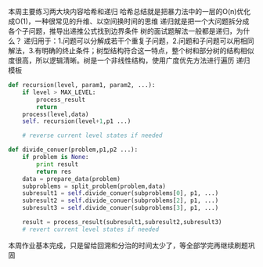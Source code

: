 本周主要练习两大块内容哈希和递归
哈希总结就是把暴力法中的一层的O(n)优化成O(1)，一种很常见的升维、以空间换时间的思维
递归就是把一个大问题拆分成各个子问题，推导出递推公式找到边界条件
树的面试题解法一般都是递归，为什么？
递归用于：1.问题可以分解成若干个重复子问题，2.问题和子问题可以用相同解法，3.有明确的终止条件；树型结构符合这一特点，整个树和部分树的结构相似度很高，所以逻辑清晰。树是一个非线性结构，使用广度优先方法进行遍历
递归模板
```python
def recursion(level, param1, param2, ...):
    if level > MAX_LEVEL:
        process_result
        return
    process(level,data)
    self. recursion(level+1,p1 ...)

    # reverse current level states if needed
```

```python
def divide_conuer(problem,p1,p2 ...):
    if problem is None:
        print result
        return res
    data = prepare_data(problem)
    subproblems = split_problem(problem,data)
    subresult1 = self.divide_conuer(subproblems[0], p1, ...)
    subresult2 = self.divide_conuer(subproblems[2], p1, ...)
    subresult3 = self.divide_conuer(subproblems[3], p1, ...)

    result = process_result(subresult1,subresult2,subresult3)
    # revert current level states if needed
```
本周作业基本完成，只是留给回溯和分治的时间太少了，等全部学完再继续刷题巩固